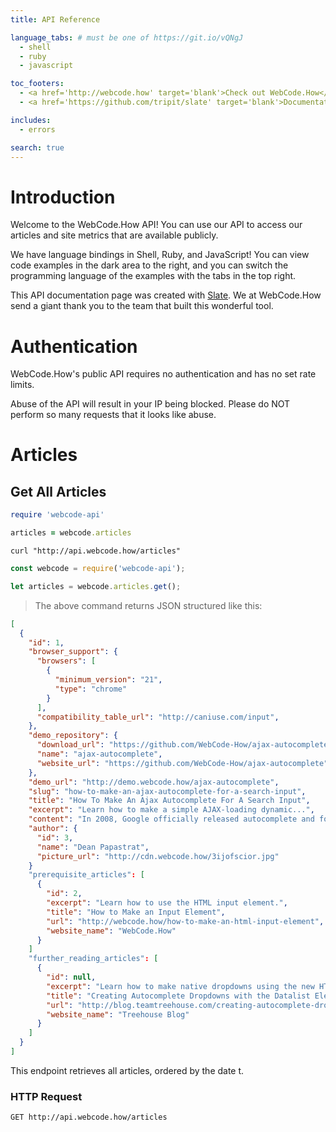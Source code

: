 ```yaml
---
title: API Reference

language_tabs: # must be one of https://git.io/vQNgJ
  - shell
  - ruby
  - javascript

toc_footers:
  - <a href='http://webcode.how' target='blank'>Check out WebCode.How</a>
  - <a href='https://github.com/tripit/slate' target='blank'>Documentation Powered by Slate</a>

includes:
  - errors

search: true
---
```


# Introduction

Welcome to the WebCode.How API! You can use our API to access our articles and site metrics that are available publicly.

We have language bindings in Shell, Ruby, and JavaScript! You can view code examples in the dark area to the right, and you can switch the programming language of the examples with the tabs in the top right.

This API documentation page was created with [Slate](https://github.com/tripit/slate). We at WebCode.How send a giant thank you to the team that built this wonderful tool.

# Authentication

WebCode.How's public API requires no authentication and has no set rate limits.

Abuse of the API will result in your IP being blocked. Please do NOT perform so many requests that it looks like abuse.

# Articles

## Get All Articles

```ruby
require 'webcode-api'

articles = webcode.articles
```

```shell
curl "http://api.webcode.how/articles"
```

```javascript
const webcode = require('webcode-api');

let articles = webcode.articles.get();
```

> The above command returns JSON structured like this:

```json
[
  {
    "id": 1,
    "browser_support": {
      "browsers": [
        {
          "minimum_version": "21",
          "type": "chrome"
        }
      ],
      "compatibility_table_url": "http://caniuse.com/input",
    },
    "demo_repository": {
      "download_url": "https://github.com/WebCode-How/ajax-autocomplete/archive/master.zip",
      "name": "ajax-autocomplete",
      "website_url": "https://github.com/WebCode-How/ajax-autocomplete"
    },
    "demo_url": "http://demo.webcode.how/ajax-autocomplete",
    "slug": "how-to-make-an-ajax-autocomplete-for-a-search-input",
    "title": "How To Make An Ajax Autocomplete For A Search Input",
    "excerpt": "Learn how to make a simple AJAX-loading dynamic...",
    "content": "In 2008, Google officially released autocomplete and forever...",
    "author": {
      "id": 3,
      "name": "Dean Papastrat",
      "picture_url": "http://cdn.webcode.how/3ijofscior.jpg"
    }
    "prerequisite_articles": [
      {
        "id": 2,
        "excerpt": "Learn how to use the HTML input element.",
        "title": "How to Make an Input Element",
        "url": "http://webcode.how/how-to-make-an-html-input-element",
        "website_name": "WebCode.How"
      }
    ]
    "further_reading_articles": [
      {
        "id": null,
        "excerpt": "Learn how to make native dropdowns using the new HTML5 datalist element.",
        "title": "Creating Autocomplete Dropdowns with the Datalist Element",
        "url": "http://blog.teamtreehouse.com/creating-autocomplete-dropdowns-datalist-element",
        "website_name": "Treehouse Blog"
      }
    ]
  }
]
```

This endpoint retrieves all articles, ordered by the date t.

### HTTP Request

`GET http://api.webcode.how/articles`
